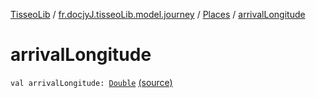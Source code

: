[TisseoLib](../../index.md) / [fr.docjyJ.tisseoLib.model.journey](../index.md) / [Places](index.md) / [arrivalLongitude](./arrival-longitude.md)

# arrivalLongitude

`val arrivalLongitude: `[`Double`](https://kotlinlang.org/api/latest/jvm/stdlib/kotlin/-double/index.html) [(source)](https://github.com/docjyj/tisseoLib/tree/master/src/main/kotlin/fr/docjyJ/tisseoLib/model/journey/Places.kt#L12)